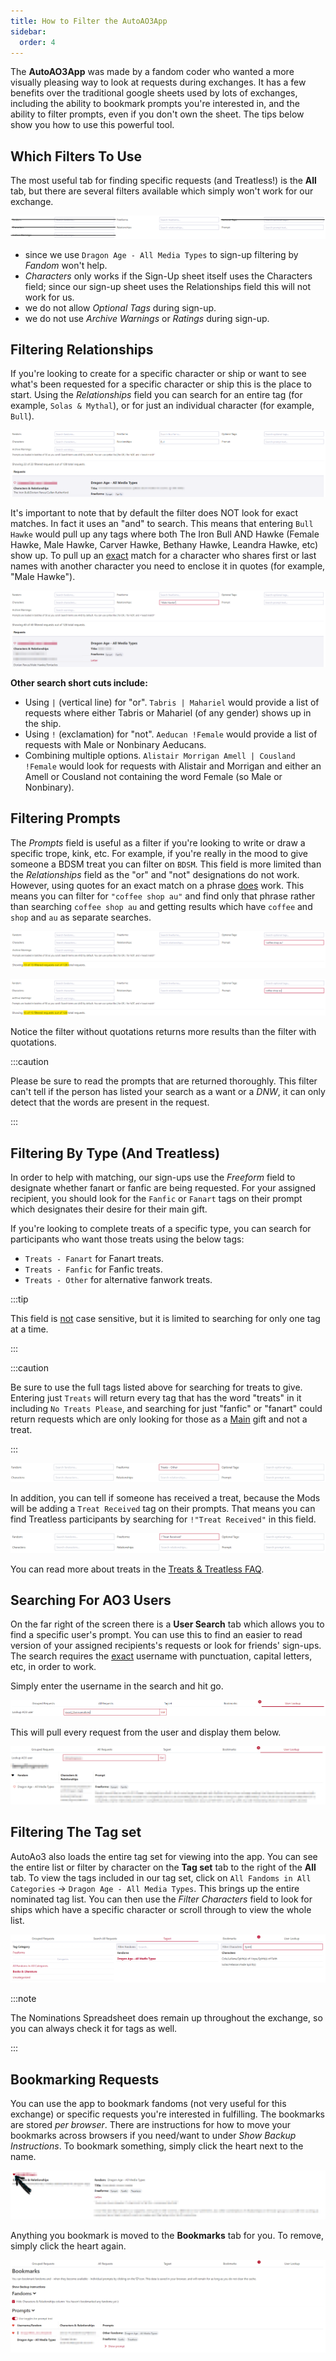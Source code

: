 ```yaml
---
title: How to Filter the AutoAO3App
sidebar:
  order: 4
---
```


The **AutoAO3App** was made by a fandom coder who wanted a more visually
pleasing way to look at requests during exchanges. It has a few benefits over
the traditional google sheets used by lots of exchanges, including the ability
to bookmark prompts you're interested in, and the ability to filter prompts,
even if you don't own the sheet. The tips below show you how to use this
powerful tool.

## Which Filters To Use

The most useful tab for finding specific requests (and Treatless!) is the
**All** tab, but there are several filters available which simply won't work for
our exchange.

![Which Filters to Use](../../../assets/images/whichfilters.png)

- since we use `Dragon Age - All Media Types` to sign-up filtering by _Fandom_
  won't help.
- _Characters_ only works if the Sign-Up sheet itself uses the Characters field;
  since our sign-up sheet uses the Relationships field this will not work for
  us.
- we do not allow _Optional Tags_ during sign-up.
- we do not use _Archive Warnings_ or _Ratings_ during sign-up.

## Filtering Relationships

If you're looking to create for a specific character or ship or want to see
what's been requested for a specific character or ship this is the place to
start. Using the _Relationships_ field you can search for an entire tag (for
example, `Solas & Mythal`), or for just an individual character (for example,
`Bull`).

![Relationship Filter](../../../assets/images/shipfilter.png)

It's important to note that by default the filter does NOT look for exact
matches. In fact it uses an "and" to search. This means that entering
`Bull Hawke` would pull up any tags where both The Iron Bull AND Hawke (Female
Hawke, Male Hawke, Carver Hawke, Bethany Hawke, Leandra Hawke, etc) show up. To
pull up an <u>exact</u> match for a character who shares first or last names
with another character you need to enclose it in quotes (for example, "Male
Hawke").

![Exact Relationship Filter using Quotes](../../../assets/images/exactshipfilter.png)

**Other search short cuts include:**

- Using `|` (vertical line) for "or". `Tabris | Mahariel` would provide a list
  of requests where either Tabris or Mahariel (of any gender) shows up in the
  ship.
- Using `!` (exclamation) for "not". `Aeducan !Female` would provide a list of
  requests with Male or Nonbinary Aeducans.
- Combining multiple options. `Alistair Morrigan Amell | Cousland !Female` would
  look for requests with Alistair and Morrigan and either an Amell or Cousland
  not containing the word Female (so Male or Nonbinary).

## Filtering Prompts

The _Prompts_ field is useful as a filter if you're looking to write or draw a
specific trope, kink, etc. For example, if you're really in the mood to give
someone a BDSM treat you can filter on `BDSM`. This field is more limited than
the _Relationships_ field as the "or" and "not" designations do not work.
However, using quotes for an exact match on a phrase <u>does</u> work. This
means you can filter for `"coffee shop au"` and find only that phrase rather
than searching `coffee shop au` and getting results which have `coffee` and
`shop` and `au` as separate searches.

![Exact Search: Coffee Shop AU](../../../assets/images/coffeeshopau.png)

![Search without Quotes: Coffee Shop AU](../../../assets/images/promptsearch.png)

Notice the filter without quotations returns more results than the filter with
quotations.

:::caution

Please be sure to read the prompts that are returned thoroughly. This filter
can't tell if the person has listed your search as a want or a _DNW_, it can
only detect that the words are present in the request.

:::

## Filtering By Type (And Treatless)

In order to help with matching, our sign-ups use the _Freeform_ field to
designate whether fanart or fanfic are being requested. For your assigned
recipient, you should look for the `Fanfic` or `Fanart` tags on their prompt
which designates their desire for their main gift.

If you're looking to complete treats of a specific type, you can search for
participants who want those treats using the below tags:

- `Treats - Fanart` for Fanart treats.
- `Treats - Fanfic` for Fanfic treats.
- `Treats - Other` for alternative fanwork treats.

:::tip

This field is <u>not</u> case sensitive, but it is limited to searching for only
one tag at a time.

:::

:::caution

Be sure to use the full tags listed above for searching for treats to give.
Entering just `Treats` will return every tag that has the word "treats" in it
including `No Treats Please`, and searching for just "fanfic" or "fanart" could
return requests which are only looking for those as a <u>Main</u> gift and not a
treat.

:::

![Searching For Treats Types](../../../assets/images/freeformfilter.png)

In addition, you can tell if someone has received a treat, because the Mods will
be adding a `Treat Received` tag on their prompts. That means you can find
Treatless participants by searching for `!"Treat Received"` in this field.

![Treatless Filtering](../../../assets/images/treatreceived.png)

You can read more about treats in the [Treats & Treatless FAQ](/info/treats).

## Searching For AO3 Users

On the far right of the screen there is a **User Search** tab which allows you
to find a specific user's prompt. You can use this to find an easier to read
version of your assigned recipients's requests or look for friends' sign-ups.
The search requires the <u>exact</u> username with punctuation, capital letters,
etc, in order to work.

Simply enter the username in the search and hit go.

![User Search](../../../assets/images/usersearch.png)

This will pull every request from the user and display them below.

![User Results](../../../assets/images/usersearch1.png)

## Filtering The Tag set

AutoAo3 also loads the entire tag set for viewing into the app. You can see the
entire list or filter by character on the **Tag set** tab to the right of the
**All** tab. To view the tags included in our tag set, click on
`All Fandoms in All Categories` → `Dragon Age - All Media Types`. This brings up
the entire nominated tag list. You can then use the _Filter Characters_ field to
look for ships which have a specific character or scroll through to view the
whole list.

![Tag set Filter](../../../assets/images/tagsetfilter.png)

:::note

The Nominations Spreadsheet does remain up throughout the exchange, so you can
always check it for tags as well.

:::

## Bookmarking Requests

You can use the app to bookmark fandoms (not very useful for this exchange) or
specific requests you're interested in fulfilling. The bookmarks are stored
<em>per browser</em>. There are instructions for how to move your bookmarks
across browsers if you need/want to under _Show Backup Instructions_. To
bookmark something, simply click the heart next to the name.

![Click the Heart to Bookmark](../../../assets/images/bookmarking.png)

Anything you bookmark is moved to the **Bookmarks** tab for you. To remove,
simply click the heart again.

![Bookmarks Tab](../../../assets/images/bookmarkstab.png)
